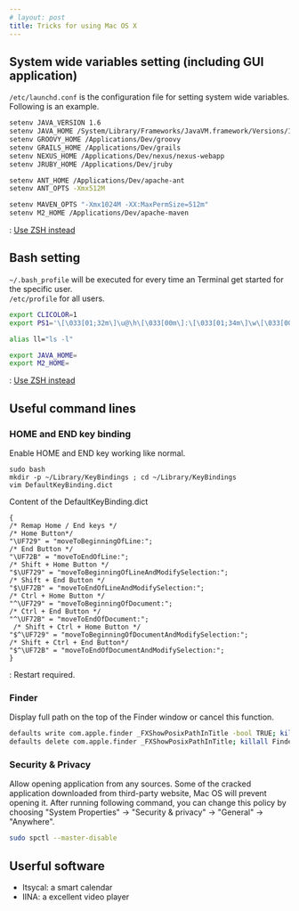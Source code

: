 ```yaml
---
# layout: post
title: Tricks for using Mac OS X
---
```


## System wide variables setting (including GUI application)
`/etc/launchd.conf` is the configuration file for setting system wide variables. Following is an example.

~~~bash
setenv JAVA_VERSION 1.6
setenv JAVA_HOME /System/Library/Frameworks/JavaVM.framework/Versions/1.6/Home
setenv GROOVY_HOME /Applications/Dev/groovy
setenv GRAILS_HOME /Applications/Dev/grails
setenv NEXUS_HOME /Applications/Dev/nexus/nexus-webapp
setenv JRUBY_HOME /Applications/Dev/jruby

setenv ANT_HOME /Applications/Dev/apache-ant
setenv ANT_OPTS -Xmx512M

setenv MAVEN_OPTS "-Xmx1024M -XX:MaxPermSize=512m"
setenv M2_HOME /Applications/Dev/apache-maven
~~~

: [Use ZSH instead](//2020/01/12/tricks-for-using-zsh.html)

## Bash setting
`~/.bash_profile` will be executed for every time an Terminal get started for the specific user.  
`/etc/profile` for all users.

~~~bash
export CLICOLOR=1
export PS1='\[\033[01;32m\]\u@\h\[\033[00m\]:\[\033[01;34m\]\w\[\033[00m\]\$ '

alias ll="ls -l"

export JAVA_HOME=
export M2_HOME=
~~~

: [Use ZSH instead](//2020/01/12/tricks-for-using-zsh.html)

## Useful command lines

### HOME and END key binding
Enable HOME and END key working like normal.
```
sudo bash 
mkdir -p ~/Library/KeyBindings ; cd ~/Library/KeyBindings
vim DefaultKeyBinding.dict
```

Content of the DefaultKeyBinding.dict
```
{
/* Remap Home / End keys */
/* Home Button*/
"\UF729" = "moveToBeginningOfLine:"; 
/* End Button */
"\UF72B" = "moveToEndOfLine:"; 
/* Shift + Home Button */
"$\UF729" = "moveToBeginningOfLineAndModifySelection:"; 
/* Shift + End Button */
"$\UF72B" = "moveToEndOfLineAndModifySelection:"; 
/* Ctrl + Home Button */
"^\UF729" = "moveToBeginningOfDocument:"; 
/* Ctrl + End Button */
"^\UF72B" = "moveToEndOfDocument:"; 
 /* Shift + Ctrl + Home Button */
"$^\UF729" = "moveToBeginningOfDocumentAndModifySelection:";
/* Shift + Ctrl + End Button*/
"$^\UF72B" = "moveToEndOfDocumentAndModifySelection:"; 
}
```
: Restart required.

### Finder
Display full path on the top of the Finder window or cancel this function.

~~~bash
defaults write com.apple.finder _FXShowPosixPathInTitle -bool TRUE; killall Finder # enable
defaults delete com.apple.finder _FXShowPosixPathInTitle; killall Finder # disable
~~~

### Security & Privacy
Allow opening application from any sources. Some of the cracked application downloaded from third-party website, Mac OS will prevent opening it. After running following command, you can change this policy by choosing "System Properties" -> "Security & privacy" -> "General" -> "Anywhere".

~~~bash
sudo spctl --master-disable
~~~

## Userful software
- Itsycal: a smart calendar
- IINA: a excellent video player

